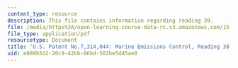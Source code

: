 ```yaml
---
content_type: resource
description: This file contains information regarding reading 39.
file: /media/https%3A/open-learning-course-data-rc.s3.amazonaws.com/15-628j-patents-copyrights-and-the-law-of-intellectual-property-spring-2013/e089b5d220c942bb66bd502be5d45ae0_MIT15_628JS13_read39.pdf
file_type: application/pdf
resourcetype: Document
title: 'U.S. Patent No.7,314,044: Marine Emissions Control, Reading 38'
uid: e089b5d2-20c9-42bb-66bd-502be5d45ae0
---
```

